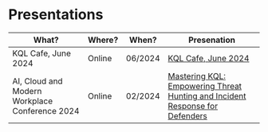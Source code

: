 # Presentations

| What? | Where? | When? | Presenation |
| --- | --- | --- | --- |
| KQL Cafe, June 2024 | Online | 06/2024 | [KQL Cafe, June 2024](https://github.com/cyb3rmik3/presentations/tree/main/202406-kqlcafe) |
| AI, Cloud and Modern Workplace Conference 2024 | Online | 02/2024 | [Mastering KQL: Empowering Threat Hunting and Incident Response​ for Defenders](https://github.com/cyb3rmik3/presentations/tree/main/202402-aicmwc) |
